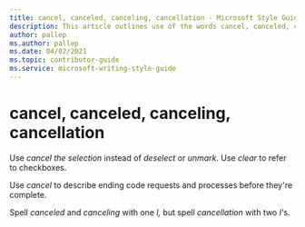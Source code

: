 ```yaml
---
title: cancel, canceled, canceling, cancellation - Microsoft Style Guide
description: This article outlines use of the words cancel, canceled, canceling, and cancellation per Microsoft style guidelines.
author: pallep
ms.author: pallep
ms.date: 04/02/2021
ms.topic: contributor-guide
ms.service: microsoft-writing-style-guide
---
```


# cancel, canceled, canceling, cancellation

Use *cancel the selection* instead of *deselect* or *unmark*. Use *clear* to refer to checkboxes.

Use *cancel* to describe ending code requests and processes before they're complete.

Spell *canceled* and *canceling* with one *l,* but spell *cancellation* with two <em>l'</em>s.
